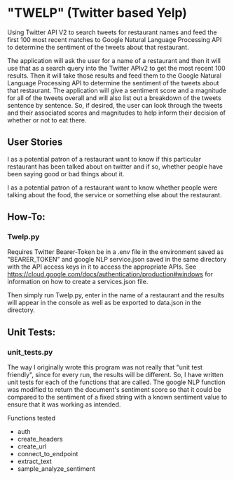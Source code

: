 # "TWELP" (Twitter based Yelp)
Using Twitter API V2 to search tweets for restaurant names and feed the first 100 most recent matches to Google Natural Language Processing API to determine the sentiment of the tweets about that restaurant.

The application will ask the user for a name of a restaurant and then it will use that as a search query into the Twitter APIv2 to get the most recent 100 results. Then it will take those results and feed them to the Google Natural Language Processing API to determine the sentiment of the tweets about that restaurant. The application will give a sentiment score and a magnitude for all of the tweets overall and will also list out a breakdown of the tweets sentence by sentence. So, if desired, the user can look through the tweets and their associated scores and magnitudes to help inform their decision of whether or not to eat there.

## User Stories

I as a potential patron of a restaurant want to know if this particular restaurant has been talked about on twitter and if so, whether people have been saying good or bad things about it.

I as a potential patron of a restaurant want to know whether people were talking about the food, the service or something else about the restaurant.

##  How-To:
### Twelp.py

Requires Twitter Bearer-Token be in a .env file in the environment saved as "BEARER_TOKEN" and google NLP service.json saved in the same directory with the API access keys in it to access the appropriate APIs. See https://cloud.google.com/docs/authentication/production#windows for information on how to create a services.json file.

Then simply run Twelp.py, enter in the name of a restaurant and the results will appear in the console as well as be exported to data.json in the directory. 

## Unit Tests:
### unit_tests.py

The way I originally wrote this program was not really that "unit test friendly", since for every run, the results will be different. So, I have written unit tests for each of the functions that are called. The google NLP function was modified to return the document's sentiment score so that it could be compared to the sentiment of a fixed string with a known sentiment value to ensure that it was working as intended.

Functions tested
* auth
* create_headers
* create_url
* connect_to_endpoint
* extract_text
* sample_analyze_sentiment
